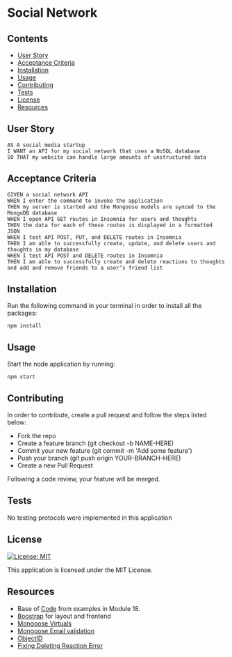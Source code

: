 # Social Network

## Contents

- [User Story](#user-story)
- [Acceptance Criteria](#acceptance-criteria)
- [Installation](#installation)
- [Usage](#usage)
- [Contributing](#contributing)
- [Tests](#tests)
- [License](#license)
- [Resources](#resources)

## User Story

````
AS A social media startup
I WANT an API for my social network that uses a NoSQL database
SO THAT my website can handle large amounts of unstructured data
````

## Acceptance Criteria

````
GIVEN a social network API
WHEN I enter the command to invoke the application
THEN my server is started and the Mongoose models are synced to the MongoDB database
WHEN I open API GET routes in Insomnia for users and thoughts
THEN the data for each of these routes is displayed in a formatted JSON
WHEN I test API POST, PUT, and DELETE routes in Insomnia
THEN I am able to successfully create, update, and delete users and thoughts in my database
WHEN I test API POST and DELETE routes in Insomnia
THEN I am able to successfully create and delete reactions to thoughts and add and remove friends to a user’s friend list
````

## Installation

Run the following command in your terminal in order to install all the packages:

`npm install`

## Usage

Start the node application by running: 

`npm start`

## Contributing

In order to contribute, create a pull request and follow the steps listed below:

- Fork the repo
- Create a feature branch (git checkout -b NAME-HERE)
- Commit your new feature (git commit -m 'Add some feature')
- Push your branch (git push origin YOUR-BRANCH-HERE)
- Create a new Pull Request

Following a code review, your feature will be merged.

## Tests

No testing protocols were implemented in this application

## License

[![License: MIT](https://img.shields.io/badge/License-MIT-yellow.svg)](https://opensource.org/licenses/MIT)

This application is licensed under the MIT License.

## Resources

* Base of [Code](https://github.com/LeandriB/pizza_hunt) from examples in Module 18. 
* [Boostrap](https://getbootstrap.com/) for layout and frontend
* [Mongoose Virtuals](https://mongoosejs.com/docs/tutorials/virtuals.html)
* [Mongoose Email validation](https://masteringjs.io/tutorials/mongoose/mongoose-validate-unique-email)
* [ObjectID](https://www.mongodb.com/docs/manual/reference/method/ObjectId/)
* [Fixing Deleting Reaction Error](https://stackoverflow.com/questions/66370059/findoneandupdate-callback-must-be-a-function-got-object-object-nodejs-mon)